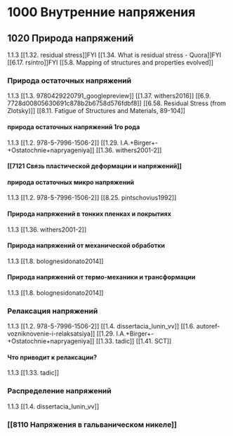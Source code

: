# 1000 Внутренние напряжения
## 1020 Природа напряжений
1.1.3
[[1.32. residual stress]]FYI
[[1.34. What is residual stress  - Quora]]FYI
[[6.17. rsintro]]FYI
[[5.8. Mapping of structures and properties evolved]]

### Природа остаточных напряжений
1.1.3 
[[1.3. 9780429220791_googlepreview]]
[[1.37. withers2016]]
[[6.9. 7728d00805630691c878b2b6758d576fdbf8]]
[[6.58. Residual Stress (from Zlotsky)]]
[[8.11. Fatigue of Structures and Materials, 89-104]]


#### природа остаточных напряжений 1го рода
1.1.3 
[[1.2. 978-5-7996-1506-2]]
[[1.29. I.A.+Birger+-+Ostatochnie+napryageniya]]
[[1.36. withers2001-2]]

#### [[7121 Связь пластической деформации и напряжений]]

#### природа остаточных микро напряжений 
1.1.3 
[[1.2. 978-5-7996-1506-2]]
[[8.25. pintschovius1992]]

#### Природа напряжений в тонких пленках и покрытиях
1.1.3 
[[1.36. withers2001-2]]

#### Природа напряжений от механической обработки
1.1.3 
[[1.8. bolognesidonato2014]]

#### Природа напряжений от термо-механики и трансформации
1.1.3 
[[1.8. bolognesidonato2014]]


### Релаксация напряжений
1.1.3 
[[1.2. 978-5-7996-1506-2]]
[[1.4. dissertacia_lunin_vv]]
[[1.6. autoref-vozniknovenie-i-relaksatsiya]]
[[1.29. I.A.+Birger+-+Ostatochnie+napryageniya]]
[[1.33. tadic]]
[[1.41. SCT]]

#### Что приводит к релаксации?
1.1.3 
[[1.33. tadic]]

### Распределение напряжений
1.1.3 
[[1.4. dissertacia_lunin_vv]]

### [[8110 Напряжения в гальваническом никеле]]
